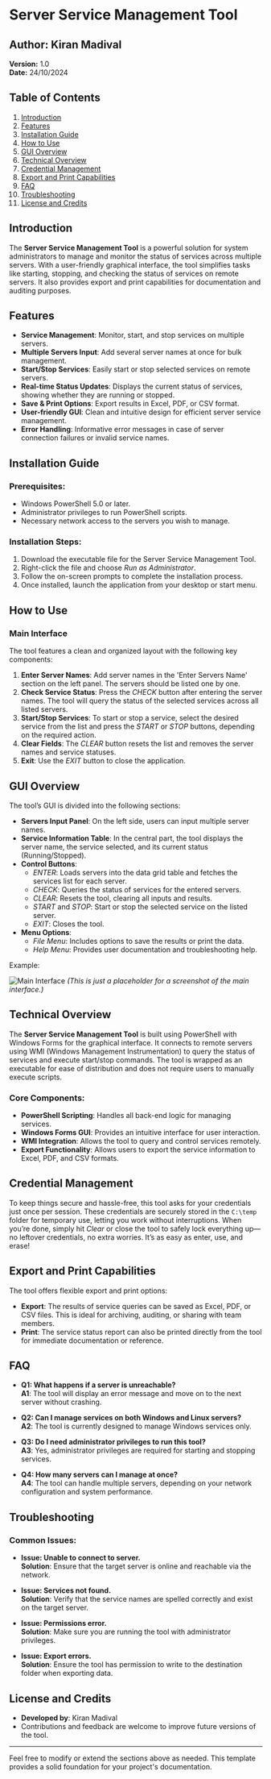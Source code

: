 # Server Service Management Tool

## Author: Kiran Madival  
**Version:** 1.0  
**Date:** 24/10/2024  

## Table of Contents
1. [Introduction](#introduction)
2. [Features](#features)
3. [Installation Guide](#installation-guide)
4. [How to Use](#how-to-use)
5. [GUI Overview](#gui-overview)
6. [Technical Overview](#technical-overview)
7. [Credential Management](#credential-management)
8. [Export and Print Capabilities](#export-and-print-capabilities)
9. [FAQ](#faq)
10. [Troubleshooting](#troubleshooting)
11. [License and Credits](#license-and-credits)

## Introduction
The **Server Service Management Tool** is a powerful solution for system administrators to manage and monitor the status of services across multiple servers. With a user-friendly graphical interface, the tool simplifies tasks like starting, stopping, and checking the status of services on remote servers. It also provides export and print capabilities for documentation and auditing purposes.

## Features
- **Service Management**: Monitor, start, and stop services on multiple servers.
- **Multiple Servers Input**: Add several server names at once for bulk management.
- **Start/Stop Services**: Easily start or stop selected services on remote servers.
- **Real-time Status Updates**: Displays the current status of services, showing whether they are running or stopped.
- **Save & Print Options**: Export results in Excel, PDF, or CSV format.
- **User-friendly GUI**: Clean and intuitive design for efficient server service management.
- **Error Handling**: Informative error messages in case of server connection failures or invalid service names.

## Installation Guide

### Prerequisites:
- Windows PowerShell 5.0 or later.
- Administrator privileges to run PowerShell scripts.
- Necessary network access to the servers you wish to manage.

### Installation Steps:
1. Download the executable file for the Server Service Management Tool.
2. Right-click the file and choose *Run as Administrator*.
3. Follow the on-screen prompts to complete the installation process.
4. Once installed, launch the application from your desktop or start menu.

## How to Use

### Main Interface
The tool features a clean and organized layout with the following key components:

1. **Enter Server Names**: Add server names in the 'Enter Servers Name' section on the left panel. The servers should be listed one by one.
2. **Check Service Status**: Press the *CHECK* button after entering the server names. The tool will query the status of the selected services across all listed servers.
3. **Start/Stop Services**: To start or stop a service, select the desired service from the list and press the *START* or *STOP* buttons, depending on the required action.
4. **Clear Fields**: The *CLEAR* button resets the list and removes the server names and service statuses.
5. **Exit**: Use the *EXIT* button to close the application.

## GUI Overview
The tool’s GUI is divided into the following sections:
- **Servers Input Panel**: On the left side, users can input multiple server names.
- **Service Information Table**: In the central part, the tool displays the server name, the service selected, and its current status (Running/Stopped).
- **Control Buttons**:
  - *ENTER*: Loads servers into the data grid table and fetches the services list for each server.
  - *CHECK*: Queries the status of services for the entered servers.
  - *CLEAR*: Resets the tool, clearing all inputs and results.
  - *START* and *STOP*: Start or stop the selected service on the listed server.
  - *EXIT*: Closes the tool.
- **Menu Options**:
  - *File Menu*: Includes options to save the results or print the data.
  - *Help Menu*: Provides user documentation and troubleshooting help.

Example:

![Main Interface](example-image.png) *(This is just a placeholder for a screenshot of the main interface.)*

## Technical Overview
The **Server Service Management Tool** is built using PowerShell with Windows Forms for the graphical interface. It connects to remote servers using WMI (Windows Management Instrumentation) to query the status of services and execute start/stop commands. The tool is wrapped as an executable for ease of distribution and does not require users to manually execute scripts.

### Core Components:
- **PowerShell Scripting**: Handles all back-end logic for managing services.
- **Windows Forms GUI**: Provides an intuitive interface for user interaction.
- **WMI Integration**: Allows the tool to query and control services remotely.
- **Export Functionality**: Allows users to export the service information to Excel, PDF, and CSV formats.

## Credential Management
To keep things secure and hassle-free, this tool asks for your credentials just once per session. These credentials are securely stored in the `C:\temp` folder for temporary use, letting you work without interruptions. When you’re done, simply hit *Clear* or close the tool to safely lock everything up—no leftover credentials, no extra worries. It’s as easy as enter, use, and erase!

## Export and Print Capabilities
The tool offers flexible export and print options:
- **Export**: The results of service queries can be saved as Excel, PDF, or CSV files. This is ideal for archiving, auditing, or sharing with team members.
- **Print**: The service status report can also be printed directly from the tool for immediate documentation or reference.

## FAQ

- **Q1: What happens if a server is unreachable?**  
  **A1**: The tool will display an error message and move on to the next server without crashing.

- **Q2: Can I manage services on both Windows and Linux servers?**  
  **A2**: The tool is currently designed to manage Windows services only.

- **Q3: Do I need administrator privileges to run this tool?**  
  **A3**: Yes, administrator privileges are required for starting and stopping services.

- **Q4: How many servers can I manage at once?**  
  **A4**: The tool can handle multiple servers, depending on your network configuration and system performance.

## Troubleshooting

### Common Issues:
- **Issue: Unable to connect to server.**  
  **Solution**: Ensure that the target server is online and reachable via the network.

- **Issue: Services not found.**  
  **Solution**: Verify that the service names are spelled correctly and exist on the target server.

- **Issue: Permissions error.**  
  **Solution**: Make sure you are running the tool with administrator privileges.

- **Issue: Export errors.**  
  **Solution**: Ensure the tool has permission to write to the destination folder when exporting data.

## License and Credits
- **Developed by**: Kiran Madival  
- Contributions and feedback are welcome to improve future versions of the tool.

---
Feel free to modify or extend the sections above as needed. This template provides a solid foundation for your project's documentation.

